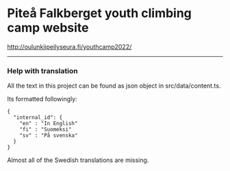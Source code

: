 # Piteå Falkberget youth climbing camp website

http://oulunkiipeilyseura.fi/youthcamp2022/

***

### Help with translation

All the text in this project can be found as json object in src/data/content.ts.

Its formatted followingly:

```
{
  "internal_id": {
    "en" : "In English"
    "fi" : "Suomeksi"
    "sv" : "På svenska"
  }
}
```

Almost all of the Swedish translations are missing.

